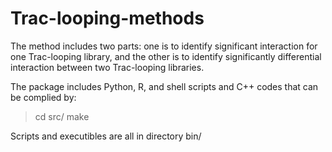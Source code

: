 # Trac-looping-methods
The method includes two parts: one is to identify significant interaction for one Trac-looping library, and the other is to identify significantly differential interaction between two Trac-looping libraries.

The package includes Python, R, and shell scripts and C++ codes that can be complied by:
>cd src/
>make

Scripts and executibles are all in directory bin/

